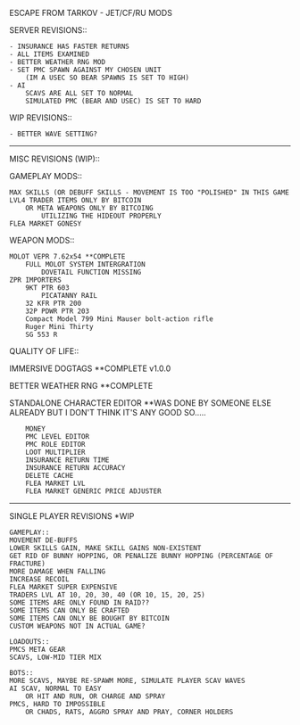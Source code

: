 

ESCAPE FROM TARKOV - JET/CF/RU MODS

SERVER REVISIONS::

	- INSURANCE HAS FASTER RETURNS
	- ALL ITEMS EXAMINED
	- BETTER WEATHER RNG MOD
	- SET PMC SPAWN AGAINST MY CHOSEN UNIT
		(IM A USEC SO BEAR SPAWNS IS SET TO HIGH)
	- AI
		SCAVS ARE ALL SET TO NORMAL
		SIMULATED PMC (BEAR AND USEC) IS SET TO HARD

WIP REVISIONS::

	- BETTER WAVE SETTING?

-----

MISC REVISIONS (WIP)::

GAMEPLAY MODS::
	
	MAX SKILLS (OR DEBUFF SKILLS - MOVEMENT IS TOO "POLISHED" IN THIS GAME
	LVL4 TRADER ITEMS ONLY BY BITCOIN
		OR META WEAPONS ONLY BY BITCOING
			UTILIZING THE HIDEOUT PROPERLY
	FLEA MARKET GONESY




WEAPON MODS::
	
	MOLOT VEPR 7.62x54 **COMPLETE
		FULL MOLOT SYSTEM INTERGRATION
			DOVETAIL FUNCTION MISSING
	ZPR IMPORTERS
		9KT PTR 603
			PICATANNY RAIL
		32 KFR PTR 200
		32P PDWR PTR 203
		Compact Model 799 Mini Mauser bolt-action rifle
		Ruger Mini Thirty
		SG 553 R 
	
  
QUALITY OF LIFE::

  IMMERSIVE DOGTAGS **COMPLETE
		v1.0.0 
  
  BETTER WEATHER RNG **COMPLETE
  
  STANDALONE CHARACTER EDITOR **WAS DONE BY SOMEONE ELSE ALREADY BUT I DON'T THINK IT'S ANY GOOD SO.....
		
		MONEY
		PMC LEVEL EDITOR
		PMC ROLE EDITOR
		LOOT MULTIPLIER
		INSURANCE RETURN TIME
		INSURANCE RETURN ACCURACY
		DELETE CACHE
		FLEA MARKET LVL
		FLEA MARKET GENERIC PRICE ADJUSTER
		
-----

SINGLE PLAYER REVISIONS *WIP

	GAMEPLAY::
	MOVEMENT DE-BUFFS
	LOWER SKILLS GAIN, MAKE SKILL GAINS NON-EXISTENT
	GET RID OF BUNNY HOPPING, OR PENALIZE BUNNY HOPPING (PERCENTAGE OF FRACTURE)
	MORE DAMAGE WHEN FALLING
	INCREASE RECOIL
	FLEA MARKET SUPER EXPENSIVE
	TRADERS LVL AT 10, 20, 30, 40 (OR 10, 15, 20, 25)
	SOME ITEMS ARE ONLY FOUND IN RAID??
	SOME ITEMS CAN ONLY BE CRAFTED
	SOME ITEMS CAN ONLY BE BOUGHT BY BITCOIN
	CUSTOM WEAPONS NOT IN ACTUAL GAME?
	
	LOADOUTS::
	PMCS META GEAR
	SCAVS, LOW-MID TIER MIX
	
	BOTS::
	MORE SCAVS, MAYBE RE-SPAWM MORE, SIMULATE PLAYER SCAV WAVES
	AI SCAV, NORMAL TO EASY
		OR HIT AND RUN, OR CHARGE AND SPRAY
	PMCS, HARD TO IMPOSSIBLE
		OR CHADS, RATS, AGGRO SPRAY AND PRAY, CORNER HOLDERS 
	    

	

